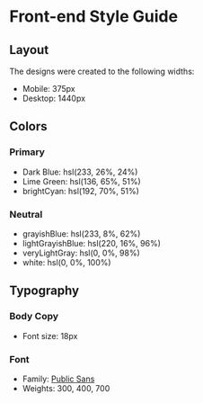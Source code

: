 # Front-end Style Guide

## Layout

The designs were created to the following widths:

- Mobile: 375px
- Desktop: 1440px

## Colors

### Primary

- Dark Blue: hsl(233, 26%, 24%)
- Lime Green: hsl(136, 65%, 51%)
- brightCyan: hsl(192, 70%, 51%)

### Neutral

- grayishBlue: hsl(233, 8%, 62%)
- lightGrayishBlue: hsl(220, 16%, 96%)
- veryLightGray: hsl(0, 0%, 98%)
- white: hsl(0, 0%, 100%)

## Typography

### Body Copy

- Font size: 18px

### Font

- Family: [Public Sans](https://fonts.google.com/specimen/Public+Sans)
- Weights: 300, 400, 700
